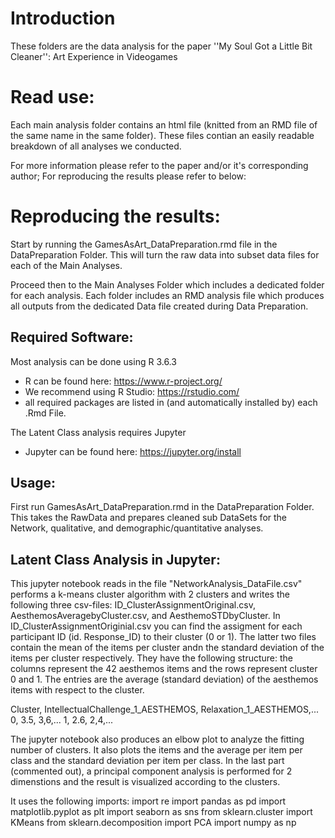 # Introduction
These folders are the data analysis for the paper ''My Soul Got a Little Bit Cleaner'': Art Experience in Videogames

# Read use:

Each main analysis folder contains an html file (knitted from an RMD file of the same name in the same folder). These files contian an easily readable breakdown of all analyses we conducted.

For more information please refer to the paper and/or it's corresponding author; For reproducing the results please refer to below:


# Reproducing the results:

Start by running the GamesAsArt_DataPreparation.rmd file in the DataPreparation Folder. This will turn the raw data into subset data files for each of the Main Analyses.

Proceed then to the Main Analyses Folder which includes a dedicated folder for each analysis. Each folder includes an RMD analysis file which produces all outputs from the dedicated Data file created during Data Preparation.

## Required Software:
Most analysis can be done using R 3.6.3

- R can be found here: https://www.r-project.org/
- We recommend using R Studio: https://rstudio.com/
- all required packages are listed in (and automatically installed by) each .Rmd File.

The Latent Class analysis requires Jupyter

- Jupyter can be found here: https://jupyter.org/install

## Usage:
First run GamesAsArt_DataPreparation.rmd in the DataPreparation Folder.
This takes the RawData and prepares cleaned sub DataSets for the Network, qualitative, and demographic/quantitative analyses.

## Latent Class Analysis in Jupyter:
This jupyter notebook reads in the file "NetworkAnalysis_DataFile.csv" performs a k-means cluster algorithm with 2 clusters and writes the following three csv-files:
ID_ClusterAssignmentOriginal.csv, AesthemosAveragebyCluster.csv, and AesthemoSTDbyCluster. In ID_ClusterAssignmentOriginial.csv you can find the assigment for each participant ID (id. Response_ID) to their cluster (0 or 1). The latter two files contain the mean of the items per cluster andn the standard deviation of the items per cluster respectively. They have the following structure: the columns represent the 42 aesthemos items and the rows represent cluster 0 and 1. The entries are the average (standard deviation) of the aesthemos items with respect to the cluster.

Cluster, IntellectualChallenge_1_AESTHEMOS, Relaxation_1_AESTHEMOS,...
0, 3.5, 3,6,...
1, 2.6, 2,4,...

The jupyter notebook also produces an elbow plot to analyze the fitting number of clusters. It also plots the items and the average per item per class and the standard deviation per item per class. In the last part (commented out), a principal component analysis is performed for 2 dimenstions and the result is visualized according to the clusters.

It uses the following imports:
import re
import pandas as pd
import matplotlib.pyplot as plt
import seaborn as sns
from sklearn.cluster import KMeans
from sklearn.decomposition import PCA
import numpy as np

